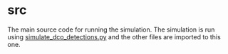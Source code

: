 # src
The main source code for running the simulation. The simulation is run using [simulate_dco_detections.py](https://github.com/TomWagg/detecting-DCOs-in-LISA/blob/main/simulation/src/simulate_DCO_detections.py) and the other files are imported to this one.